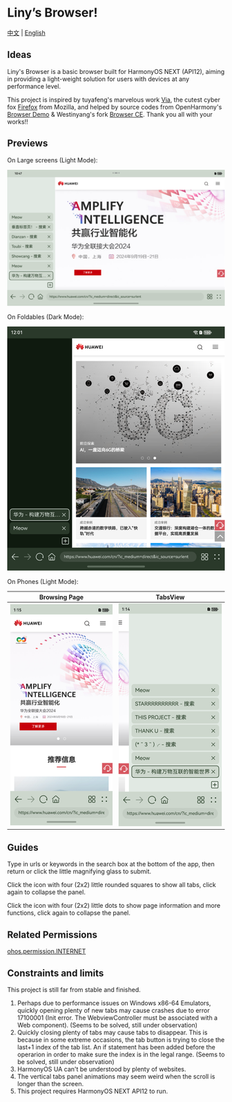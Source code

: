# Liny’s Browser!

[中文](README.md) | [English](README_EN.md)

## Ideas

Liny's Browser is a basic browser built for HarmonyOS NEXT (API12),
aiming in providing a light-weight solution for users
with devices at any performance level.

This project is inspired by
tuyafeng's marvelous work [Via](https://viayoo.com/),
the cutest cyber fox [Firefox](https://firefox.com/) from Mozilla,
and helped by source codes from OpenHarmony's
[Browser Demo](https://gitee.com/openharmony/applications_app_samples/tree/master/code/BasicFeature/Web/Browser)
& Westinyang's fork [Browser CE](https://gitee.com/westinyang/browser-ce).
Thank you all with your works!!

## Previews

On Large screens (Light Mode):

![Tablet_light](Examples/Tablet_light.png)

On Foldables (Dark Mode):

![Foldable_Dark](Examples/Foldable_dark.png)

On Phones (Light Mode):

|                  Browsing Page                   |                      TabsView                      |
|:------------------------------------------------:|:--------------------------------------------------:|
| ![Phone_light_web](Examples/Phone_light_web.png) | ![Phone_light_tabs](Examples/Phone_light_tabs.png) |

## Guides

Type in urls or keywords in the search box at the bottom of the app, 
then return or click the little magnifying glass to submit.

Click the icon with four (2x2) little rounded squares to show all tabs, 
click again to collapse the panel.

Click the icon with four (2x2) little dots to show page information and more functions,
click again to collapse the panel.

## Related Permissions

[ohos.permission.INTERNET](https://gitee.com/openharmony/docs/blob/master/zh-cn/application-dev/security/permission-list.md#ohospermissioninternet)

## Constraints and limits

This project is still far from stable and finished.

1. Perhaps due to performance issues on Windows x86-64 Emulators,
   quickly opening plenty of new tabs may cause crashes due to error
   17100001 (Init error. The WebviewController must be associated with a Web component).
   (Seems to be solved, still under observation)
2. Quickly closing plenty of tabs may cause tabs to disappear.
   This is because in some extreme occasions,
   the tab button is trying to close the last+1 index of the tab list. 
   An if statement has been added before the operarion 
   in order to make sure the index is in the legal range.
   (Seems to be solved, still under observation)
3. HarmonyOS UA can't be understood by plenty of websites.
4. The vertical tabs panel animations may seem weird when the scroll is longer than the screen.
5. This project requires HarmonyOS NEXT API12 to run.